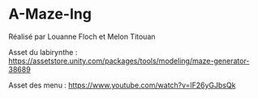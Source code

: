# A-Maze-Ing

Réalisé par Louanne Floch et Melon Titouan

Asset du labirynthe : https://assetstore.unity.com/packages/tools/modeling/maze-generator-38689

Asset des menu : https://www.youtube.com/watch?v=lF26yGJbsQk
